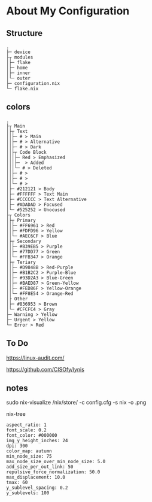 # About My Configuration

## Structure

```
.
├─ device
├┬ modules
│├─ flake
│├─ home
│├─ inner
│└─ outer
├─ configuration.nix        
└─ flake.nix               
```

## colors

```
.
├┬ Main
│├┬ Text
││├─ # > Main
││├─ # > Alternative
││├─ # > Dark
││├┬ Code Block
│││├─ Red > Emphasized
│││├─  > Added
│││└─ # > Deleted
││├─ # >
││├─ # >
││└─ # >
│├─ #212121 > Body
│├─ #FFFFFF > Text Main
│├─ #CCCCCC > Text Alternative
│├─ #ADADAD > Focused
│└─ #525252 > Unocused
├┬ Colors
│├┬ Primary
││├─ #FF6961 > Red
││├─ #FDFD96 > Yellow
││└─ #AEC6CF > Blue
│├┬ Secondary
││├─ #B39EB5 > Purple
││├─ #77DD77 > Green
││└─ #FFB347 > Orange
│├┬ Teriary
││├─ #D9848B > Red-Purple
││├─ #B1B2C2 > Purple-Blue
││├─ #93D2A3 > Blue-Green
││├─ #BAED87 > Green-Yellow
││├─ #FED86F > Yellow-Orange
││└─ #FF8E54 > Orange-Red
│├ Other
│├─ #836953 > Brown
│└─ #CFCFC4 > Gray
├─ Warning > Yellow
├─ Urgent > Yellow
└─ Error > Red
```

## To Do 

https://linux-audit.com/

https://github.com/CISOfy/lynis

## notes

sudo nix-visualize /nix/store/<package> -c config.cfg -s nix -o <name>.png

nix-tree

```
aspect_ratio: 1
font_scale: 0.2
font_color: #000000
img_y_height_inches: 24
dpi: 300
color_map: autumn
min_node_size: 75
max_node_size_over_min_node_size: 5.0
add_size_per_out_link: 50
repulsive_force_normalization: 50.0
max_displacement: 10.0
tmax: 60
y_sublevel_spacing: 0.2
y_sublevels: 100
```